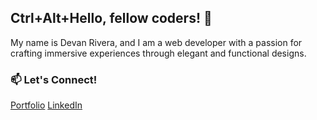 ## Ctrl+Alt+Hello, fellow coders! 👋

My name is Devan Rivera, and I am a web developer with a passion for crafting immersive experiences through elegant and functional designs.

### 📫 Let's Connect! 

[Portfolio](https://flowcv.com/resume/chbnor1vje)
[LinkedIn](https://www.linkedin.com/in/devanrivera/) 
<!--
**devanrivera98/devanrivera98** is a ✨ _special_ ✨ repository because its `README.md` (this file) appears on your GitHub profile.

Here are some ideas to get you started:

- 🔭 I’m currently working on ...
- 🌱 I’m currently learning ...
- 👯 I’m looking to collaborate on ...
- 🤔 I’m looking for help with ...
- 💬 Ask me about ...
- 📫 How to reach me: ...
- 😄 Pronouns: ...
- ⚡ Fun fact: ...
-->
